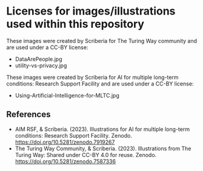 # Licenses for images/illustrations used within this repository 

These images were created by Scriberia for The Turing Way community and are used under a CC-BY license:
- DataArePeople.jpg
- utility-vs-privacy.jpg

These images were created by Scriberia for AI for multiple long-term conditions: Research Support Facility and are used under a CC-BY license:
- Using-Artificial-Intelligence-for-MLTC.jpg

## References
- AIM RSF, & Scriberia. (2023). Illustrations for AI for multiple long-term conditions: Research Support Facility. Zenodo. https://doi.org/10.5281/zenodo.7919267
- The Turing Way Community, & Scriberia. (2023). Illustrations from The Turing Way: Shared under CC-BY 4.0 for reuse. Zenodo. https://doi.org/10.5281/zenodo.7587336
